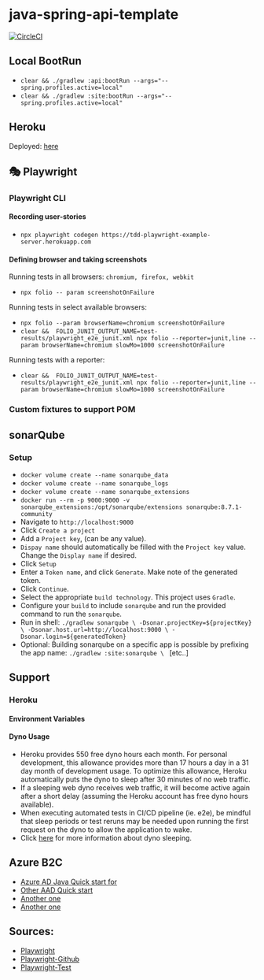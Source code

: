 # java-spring-api-template

[![CircleCI](https://circleci.com/gh/hc-sc/tdd-playwright-example/tree/dev.svg?style=svg&circle-token=92059dd0eb09d496bda4cde2b7bfdaa186c2f329)](https://circleci.com/gh/hc-sc/tdd-playwright-example/tree/dev)

## Local BootRun
* `clear && ./gradlew :api:bootRun --args="--spring.profiles.active=local"`
* `clear && ./gradlew :site:bootRun --args="--spring.profiles.active=local"`

## Heroku
Deployed: [here](http://tdd-playwright-example-server.herokuapp.com/)

## 🎭 Playwright

### Playwright CLI

#### Recording user-stories
* `npx playwright codegen https://tdd-playwright-example-server.herokuapp.com`

#### Defining browser and taking screenshots
Running tests in all browsers: `chromium, firefox, webkit`
* `npx folio -- param screenshotOnFailure`

Running tests in select available browsers:
* `npx folio --param browserName=chromium screenshotOnFailure`
* `clear &&  FOLIO_JUNIT_OUTPUT_NAME=test-results/playwright_e2e_junit.xml npx folio --reporter=junit,line --param browserName=chromium slowMo=1000 screenshotOnFailure`

Running tests with a reporter:
* `clear &&  FOLIO_JUNIT_OUTPUT_NAME=test-results/playwright_e2e_junit.xml npx folio --reporter=junit,line --param browserName=chromium slowMo=1000 screenshotOnFailure`



### Custom fixtures to support POM

## sonarQube
### Setup
* `docker volume create --name sonarqube_data`
* `docker volume create --name sonarqube_logs`
* `docker volume create --name sonarqube_extensions`
* `docker run --rm -p 9000:9000 -v sonarqube_extensions:/opt/sonarqube/extensions sonarqube:8.7.1-community`
* Navigate to `http://localhost:9000`
* Click `Create a project`
* Add a `Project key`, (can be any value).
* `Dispay name` should automatically be filled with the `Project key` value. Change the `Display name` if desired.
* Click `Setup`
* Enter a `Token name`, and click `Generate`. Make note of the generated token.
* Click `Continue`.
* Select the appropriate `build technology`. This project uses `Gradle`.
* Configure your `build` to include `sonarqube` and run the provided command to run the `sonarqube`.
* Run in shell: `./gradlew sonarqube \
  -Dsonar.projectKey=${projectKey} \
  -Dsonar.host.url=http://localhost:9000 \
  -Dsonar.login=${generatedToken}`
* Optional: Building sonarqube on a specific app is possible by prefixing the app name: `./gradlew :site:sonarqube \ ` [etc..]

## Support
### Heroku
#### Environment Variables
#### Dyno Usage
* Heroku provides 550 free dyno hours each month. For personal development, this allowance provides more than 17 hours a day in a 31 day month of development usage. To optimize this allowance, Heroku automatically puts the dyno to sleep after 30 minutes of no web traffic.
* If a sleeping web dyno receives web traffic, it will become active again after a short delay (assuming the Heroku account has free dyno hours available).
* When executing automated tests in CI/CD pipeline (ie. e2e), be mindful that sleep periods or test reruns may be needed upon running the first request on the dyno to allow the application to wake.
* Click [here](https://devcenter.heroku.com/articles/free-dyno-hours) for more information about dyno sleeping.

## Azure B2C
* [Azure AD Java Quick start for](https://docs.microsoft.com/en-us/azure/active-directory/develop/quickstart-v2-java-webapp "Azure B2C Tutorial")
* [Other AAD Quick start](https://github.com/Azure/azure-sdk-for-java/tree/master/sdk/spring/azure-spring-boot-starter)
* [Another one](https://github.com/Azure-Samples/ms-identity-java-webapp/blob/master/spring-security-web-app/src/main/resources/application.properties)
* [Another one](https://www.digitalonus.com/securing-a-restful-api-using-spring-boot-and-microsofts-azure-active-directory/)

## Sources:
* [Playwright](https://playwright.dev/ "Playwright.dev")
* [Playwright-Github](https://github.com/microsoft/playwright "Playwright Github")
* [Playwright-Test](https://github.com/microsoft/playwright-test "Playwright-test")